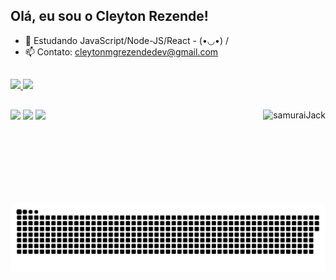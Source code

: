 ## Olá, eu sou o Cleyton Rezende!


- 🌱 Estudando JavaScript/Node-JS/React -   (•◡•) /
- 📫 Contato: cleytonmgrezendedev@gmail.com
##
 <div>
  <a href="https://github.com/CleytonRez">
  <img height="150em" src="https://github-readme-stats.vercel.app/api?username=CleytonRez&show_icons=true&theme=dark&include_all_commits=true&count_private=true"/>
  <img height="150em" src="https://github-readme-stats.vercel.app/api/top-langs/?username=CleytonRez&layout=compact&langs_count=7&theme=dark"/>
</div>
 

 ##
 
 <div> 
  <a href="https://instagram.com/cleytonrezende" target="_blank"><img src="https://img.shields.io/badge/-Instagram-%23E4405F?style=for-the-badge&logo=instagram&logoColor=white" target="_blank"></a> 
  <a href = "mailto:cleytonmgrezendedev@gmail.com"><img src="https://img.shields.io/badge/-Gmail-%23333?style=for-the-badge&logo=gmail&logoColor=white" target="_blank"></a>
  <a href="https://www.linkedin.com/in/cleyton-rezende-354149181/" target="_blank"><img src="https://img.shields.io/badge/-LinkedIn-%230077B5?style=for-the-badge&logo=linkedin&logoColor=white" target="_blank"></a> 

  <img height="150em" align="right" alt="samuraiJack" src="https://steamuserimages-a.akamaihd.net/ugc/951840009307516529/C0CCD53E53D72C09C2B1116C39DE0A0EA081C8BD/?imw=5000&imh=5000&ima=fit&impolicy=Letterbox&imcolor=%23000000&letterbox=false">
  
  
  ![Snake animation](https://github.com/CleytonRez/CleytonRez/blob/output/github-contribution-grid-snake.svg)
</div>
